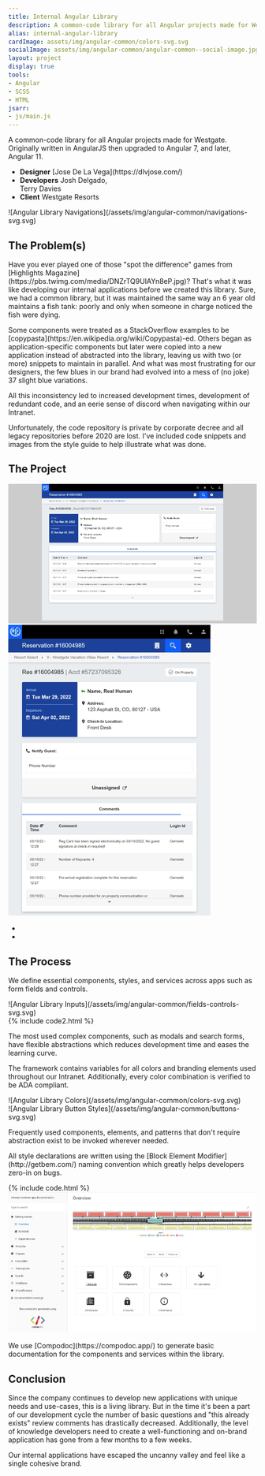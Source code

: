 ```yaml
---
title: Internal Angular Library
description: A common-code library for all Angular projects made for Westgate. Originally written in AngularJS then upgraded to Angular 7, and later, Angular 11.
alias: internal-angular-library
cardImage: assets/img/angular-common/colors-svg.svg
socialImage: assets/img/angular-common/angular-common--social-image.jpg
layout: project
display: true
tools:
- Angular
- SCSS
- HTML
jsarr:
- js/main.js
---
```


<section class="project-section project-section--intro">
	<div class="project-section__inner">
		<div class="project-section__intro-text">
			<p class="project-section__summary">A common-code library for all Angular projects made for Westgate. Originally written in AngularJS then upgraded to Angular 7, and later, Angular 11.</p>
		</div>
		<ul class="project-section__team">
			<li class="project-section__team-member">
				<strong>Designer</strong>
				<span markdown="1">[Jose De La Vega](https://dlvjose.com/)</span>
			</li>
			<li class="project-section__team-member">
				<strong>Developers</strong>
				<span>Josh Delgado,<br> Terry Davies</span>
			</li>
			<li class="project-section__team-member">
				<strong>Client</strong>
				<span>Westgate Resorts</span>
			</li>
		</ul>
		<span class="project-section__img project-section__img--intro">
			<span markdown="1">![Angular Library Navigations](/assets/img/angular-common/navigations-svg.svg)</span>
		</span>
	</div>
</section>
<section class="project-section project-section--problem">
	<div class="project-section__inner">
		<h2 class="project-section__title">The Problem(s)</h2>
		<div class="project-section__copy-area">
			<p markdown="1">Have you ever played one of those "spot the difference" games from [Highlights Magazine](https://pbs.twimg.com/media/DNZrTQ9UIAYn8eP.jpg)? That's what it was like developing our internal applications before we created this library. Sure, we had a common library, but it was maintained the same way an 6 year old maintains a fish tank: poorly and only when someone in charge noticed the fish were dying.</p> 
			<p markdown="1">Some components were treated as a StackOverflow examples to be [copypasta](https://en.wikipedia.org/wiki/Copypasta)-ed. Others began as application-specific components but later were copied into a new application instead of abstracted into the library, leaving us with two (or more) snippets to maintain in parallel. And what was most frustrating for our designers, the few blues in our brand had evolved into a mess of (no joke) 37 slight blue variations.</p>
			<p>All this inconsistency led to increased development times, development of redundant code, and an eerie sense of discord when navigating within our Intranet.</p>
			<p>Unfortunately, the code repository is private by corporate decree and all legacy repositories before 2020 are lost. I've included code snippets and images from the style guide to help illustrate what was done.</p>
		</div>
	</div>
</section>
<section class="project-section project-section--project">
	<div class="project-section__inner">
		<h2 class="project-section__title">The Project</h2>
		<div class="project-section__mockups project-section__mockups--ac">
			<div class="js-mockup device-slider__slide device-slider__slide--visible" data-slide="1">
				<div class="desktop">
					<div class="desktop__screen">
						<img src="/assets/img/angular-common/greeter-desktop--best.webp" />
					</div>
					<div class="desktop__stand"></div>
					<div class="desktop__base"></div>
				</div>
			</div>
			<div class="js-mockup device-slider__slide" data-slide="2">
				<div class="tablet">
					<div class="tablet__screen">
						<img src="/assets/img/angular-common/greeter-tablet--best.webp" />
					</div>
				</div>
			</div>
		</div>
		<ul class="project-section__mockups-nav">
			<li class="project-section__mockups-nav-item js-slider-left"><i class="fa fa-chevron-left"></i></li>
			<li class="project-section__mockups-nav-item js-slider-right"><i class="fa fa-chevron-right"></i></li>
		</ul>
	</div>
</section>
<section class="project-section project-section--process">
	<div class="project-section__inner">
		<h2 class="project-section__title">The Process</h2>
		<div class="project-section__process-row">
			<div class="project-section__process-cell">
				<p>We define essential components, styles, and services across apps such as form fields and controls.</p>
			</div>
			<div class="project-section__process-cell">
				<span class="project-section__img">
					<span markdown="1">![Angular Library Inputs](/assets/img/angular-common/fields-controls-svg.svg)</span>
				</span>
			</div>
		</div>
		<div class="project-section__process-row">
			<div class="project-section__process-cell">
				{% include code2.html %}
			</div>
			<div class="project-section__process-cell">
				<p>The most used complex components, such as modals and search forms, have flexible abstractions which reduces development time and eases the learning curve.</p>
			</div>
		</div>
		<div class="project-section__process-row">
			<div class="project-section__process-cell">
				<p>The framework contains variables for all colors and branding elements used throughout our Intranet. Additionally, every color combination is verified to be ADA compliant.</p>
			</div>
			<div class="project-section__process-cell">
				<span class="project-section__img">
					<span markdown="1">![Angular Library Colors](/assets/img/angular-common/colors-svg.svg)</span>
				</span>
			</div>
		</div>
		<div class="project-section__process-row">
			<div class="project-section__process-cell">
				<span class="project-section__img">
					<span markdown="1">![Angular Library Button Styles](/assets/img/angular-common/buttons-svg.svg)</span>
				</span>
			</div>
			<div class="project-section__process-cell">
				<p>Frequently used components, elements, and patterns that don't require abstraction exist to be invoked wherever needed.</p>
			</div>
		</div>
		<div class="project-section__process-row">
			<div class="project-section__process-cell">
				<p markdown="1">All style declarations are written using the [Block Element Modifier](http://getbem.com/) naming convention which greatly helps developers zero-in on bugs.</p>
			</div>
			<div class="project-section__process-cell">
				{% include code.html %}
			</div>
			</div>
		<div class="project-section__process-row">
			<div class="project-section__process-cell">
				<span class="project-section__img">
					<span>
						<img src="/assets/img/angular-common/compodoc.webp" alt="Compodoc">
					</span>
				</span>
			</div>
			<div class="project-section__process-cell">
				<p markdown="1">We use [Compodoc](https://compodoc.app/) to generate basic documentation for the components and services within the library.</p>
			</div>
		</div>
	</div>
</section>
<section class="project-section project-section--conclusion">
	<div class="project-section__inner">
		<h2 class="project-section__title">Conclusion</h2>
		<div class="project-section__copy-area">
			<p>Since the company continues to develop new applications with unique needs and use-cases, this is a living library. But in the time it's been a part of our development cycle the number of basic questions and "this already exists" review comments has drastically decreased. Additionally, the level of knowledge developers need to create a well-functioning and on-brand application has gone from a few months to a few weeks.</p>
			<p>Our internal applications have escaped the uncanny valley and feel like a single cohesive brand.</p>
		</div>
	</div>
</section>
